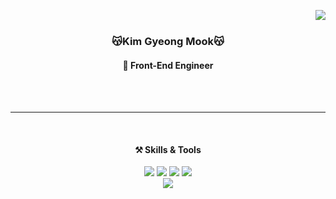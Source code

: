 <div align="center">
  
  <img align="right" src="https://github-readme-stats.vercel.app/api?username=mook1212&show_icons=true&theme=buefy"/><br>
  ### 😽Kim Gyeong Mook😽
  #### __🌱 Front-End Engineer__
  <br>
  <br>
  
  ---
 <br>
   
  
#### ⚒️ Skills & Tools
<img src="https://img.shields.io/badge/Java-6DB33F?style=flat-square&logo=Java&logoColor=white"/> <img src="https://img.shields.io/badge/Spring Boot-6DB33F?style=flat-square&logo=SpringBoot&logoColor=white"/> <img src="https://img.shields.io/badge/SQL-4479A1?style=flat-square&logo=MySQL&logoColor=white"/> <img src="https://img.shields.io/badge/Oracle-003545?style=flat-square&logo=Oracle&logoColor=white"/>  
<img src="https://img.shields.io/badge/Figma-F24E1E?style=flat-square&logo=Figma&logoColor=white"/>

